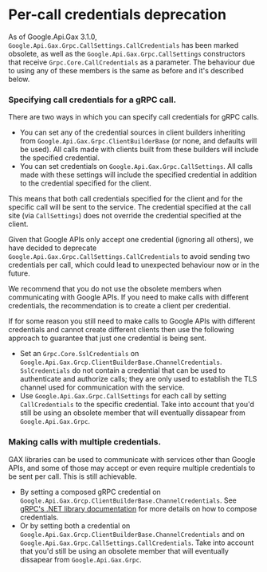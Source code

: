 # Per-call credentials deprecation
As of Google.Api.Gax 3.1.0, `Google.Api.Gax.Grpc.CallSettings.CallCredentials` has been marked obsolete,
as well as the `Google.Api.Gax.Grpc.CallSettings` constructors that receive `Grpc.Core.CallCredentials`
as a parameter. The behaviour due to using any of these members is the same as before and it's described below.

### Specifying call credentials for a gRPC call.
There are two ways in which you can specify call credentials for gRPC calls.

  * You can set any of the credential sources in client builders inheriting from
  `Google.Api.Gax.Grpc.ClientBuilderBase` (or none, and defaults will be used).
  All calls made with clients built from these builders will include the specified credential.
  * You can set credentials on `Google.Api.Gax.Grpc.CallSettings`. All calls made with these
  settings will include the specified credential in addition to the credential specified
  for the client.

This means that both call credentials specified for the client and for the specific call
will be sent to the service. The credential specified at the call site (via `CallSettings`)
does not override the credential specified at the client.

Given that Google APIs only accept one credential (ignoring all others), we have decided to
deprecate `Google.Api.Gax.Grpc.CallSettings.CallCredentials` to avoid sending two credentials
per call, which could lead to unexpected behaviour now or in the future.

We recommend that you do not use the obsolete members when communicating with Google APIs.
If you need to make calls with different credentials, the recommendation is to create a client
per credential.

If for some reason you still need to make calls to Google APIs with different credentials and
cannot create different clients then use the following approach to guarantee that just one credential
is being sent.

  * Set an `Grpc.Core.SslCredentials` on `Google.Api.Gax.Grcp.ClientBuilderBase.ChannelCredentials`.
  `SslCredentials` do not contain a credential that can be used to authenticate and authorize calls; they are
  only used to establish the TLS channel used for communication with the service.
  *  Use `Google.Api.Gax.Grpc.CallSettings` for each call by setting `CallCredentials` to the specific
  credential. Take into account that you'd still be using an obsolete member that will eventually dissapear from
  `Google.Api.Gax.Grpc`.

### Making calls with multiple credentials.
GAX libraries can be used to communicate with services other than Google APIs, and some of those
may accept or even require multiple credentials to be sent per call. This is still achievable.

  * By setting a composed gRPC credential on `Google.Api.Gax.Grcp.ClientBuilderBase.ChannelCredentials`.
  See [gRPC's .NET library documentation](https://grpc.io/docs/languages/csharp/) for more details on how
  to compose credentials.
  * Or by setting both a credential on `Google.Api.Gax.Grcp.ClientBuilderBase.ChannelCredentials`
  and on `Google.Api.Gax.Grpc.CallSettings.CallCredentials`.
  Take into account that you'd still be using an obsolete member that will eventually dissapear from
  `Google.Api.Gax.Grpc`.
